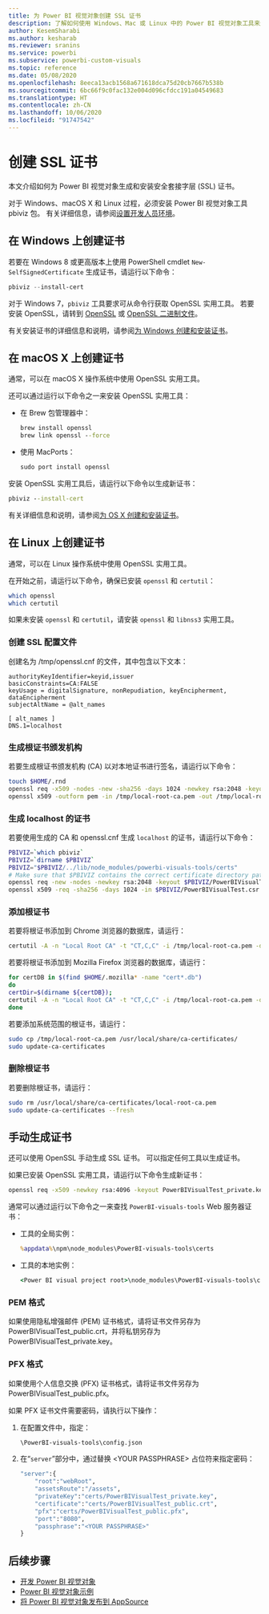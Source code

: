 ```yaml
---
title: 为 Power BI 视觉对象创建 SSL 证书
description: 了解如何使用 Windows、Mac 或 Linux 中的 Power BI 视觉对象工具来生成 SSL 证书，或手动生成 SSL 证书。
author: KesemSharabi
ms.author: kesharab
ms.reviewer: sranins
ms.service: powerbi
ms.subservice: powerbi-custom-visuals
ms.topic: reference
ms.date: 05/08/2020
ms.openlocfilehash: 8eeca13acb1568a671618dca75d20cb7667b538b
ms.sourcegitcommit: 6bc66f9c0fac132e004d096cfdcc191a04549683
ms.translationtype: HT
ms.contentlocale: zh-CN
ms.lasthandoff: 10/06/2020
ms.locfileid: "91747542"
---
```

# <a name="create-an-ssl-certificate"></a>创建 SSL 证书

本文介绍如何为 Power BI 视觉对象生成和安装安全套接字层 (SSL) 证书。

对于 Windows、macOS X 和 Linux 过程，必须安装 Power BI 视觉对象工具 pbiviz 包。 有关详细信息，请参阅[设置开发人员环境](./custom-visual-develop-tutorial.md#setting-up-the-developer-environment)。 

## <a name="create-a-certificate-on-windows"></a>在 Windows 上创建证书

若要在 Windows 8 或更高版本上使用 PowerShell cmdlet `New-SelfSignedCertificate` 生成证书，请运行以下命令：

```powershell
pbiviz --install-cert
```

对于 Windows 7，`pbiviz` 工具要求可从命令行获取 OpenSSL 实用工具。 若要安装 OpenSSL，请转到 [OpenSSL](https://www.openssl.org) 或 [OpenSSL 二进制文件](https://wiki.openssl.org/index.php/Binaries)。

有关安装证书的详细信息和说明，请参阅[为 Windows 创建和安装证书](./custom-visual-develop-tutorial.md#windows)。

## <a name="create-a-certificate-on-macos-x"></a>在 macOS X 上创建证书

通常，可以在 macOS X 操作系统中使用 OpenSSL 实用工具。

还可以通过运行以下命令之一来安装 OpenSSL 实用工具：

- 在 Brew 包管理器中：
  
  ```cmd
  brew install openssl
  brew link openssl --force
  ```

- 使用 MacPorts：
  
  ```cmd
  sudo port install openssl
  ```

安装 OpenSSL 实用工具后，请运行以下命令以生成新证书：

```cmd
pbiviz --install-cert
```

有关详细信息和说明，请参阅[为 OS X 创建和安装证书](./custom-visual-develop-tutorial.md#osx)。

## <a name="create-a-certificate-on-linux"></a>在 Linux 上创建证书

通常，可以在 Linux 操作系统中使用 OpenSSL 实用工具。

在开始之前，请运行以下命令，确保已安装 `openssl` 和 `certutil`：

```sh
which openssl
which certutil
```

如果未安装 `openssl` 和 `certutil`，请安装 `openssl` 和 `libnss3` 实用工具。

### <a name="create-the-ssl-configuration-file"></a>创建 SSL 配置文件

创建名为 /tmp/openssl.cnf 的文件，其中包含以下文本：

```
authorityKeyIdentifier=keyid,issuer
basicConstraints=CA:FALSE
keyUsage = digitalSignature, nonRepudiation, keyEncipherment, dataEncipherment
subjectAltName = @alt_names

[ alt_names ]
DNS.1=localhost
```

### <a name="generate-root-certificate-authority"></a>生成根证书颁发机构

若要生成根证书颁发机构 (CA) 以对本地证书进行签名，请运行以下命令：

```sh
touch $HOME/.rnd
openssl req -x509 -nodes -new -sha256 -days 1024 -newkey rsa:2048 -keyout /tmp/local-root-ca.key -out /tmp/local-root-ca.pem -subj "/C=US/CN=Local Root CA/O=Local Root CA"
openssl x509 -outform pem -in /tmp/local-root-ca.pem -out /tmp/local-root-ca.crt
```

### <a name="generate-a-certificate-for-localhost"></a>生成 localhost 的证书 

若要使用生成的 CA 和 openssl.cnf 生成 `localhost` 的证书，请运行以下命令：

```sh
PBIVIZ=`which pbiviz`
PBIVIZ=`dirname $PBIVIZ`
PBIVIZ="$PBIVIZ/../lib/node_modules/powerbi-visuals-tools/certs"
# Make sure that $PBIVIZ contains the correct certificate directory path. ls $PBIVIZ should list 'blank' file.
openssl req -new -nodes -newkey rsa:2048 -keyout $PBIVIZ/PowerBIVisualTest_private.key -out $PBIVIZ/PowerBIVisualTest.csr -subj "/C=US/O=PowerBI Visuals/CN=localhost"
openssl x509 -req -sha256 -days 1024 -in $PBIVIZ/PowerBIVisualTest.csr -CA /tmp/local-root-ca.pem -CAkey /tmp/local-root-ca.key -CAcreateserial -extfile /tmp/openssl.cnf -out $PBIVIZ/PowerBIVisualTest_public.crt
```

### <a name="add-root-certificates"></a>添加根证书

若要将根证书添加到 Chrome 浏览器的数据库，请运行：

```sh
certutil -A -n "Local Root CA" -t "CT,C,C" -i /tmp/local-root-ca.pem -d sql:$HOME/.pki/nssdb
```

若要将根证书添加到 Mozilla Firefox 浏览器的数据库，请运行：

```sh
for certDB in $(find $HOME/.mozilla* -name "cert*.db")
do
certDir=$(dirname ${certDB});
certutil -A -n "Local Root CA" -t "CT,C,C" -i /tmp/local-root-ca.pem -d sql:${certDir}
done
```

若要添加系统范围的根证书，请运行：

```sh
sudo cp /tmp/local-root-ca.pem /usr/local/share/ca-certificates/
sudo update-ca-certificates
```

### <a name="remove-root-certificates"></a>删除根证书

若要删除根证书，请运行：

```sh
sudo rm /usr/local/share/ca-certificates/local-root-ca.pem
sudo update-ca-certificates --fresh
```

## <a name="generate-a-certificate-manually"></a>手动生成证书

还可以使用 OpenSSL 手动生成 SSL 证书。 可以指定任何工具以生成证书。

如果已安装 OpenSSL 实用工具，请运行以下命令生成新证书：

```cmd
openssl req -x509 -newkey rsa:4096 -keyout PowerBIVisualTest_private.key -out PowerBIVisualTest_public.crt -days 365
```

通常可以通过运行以下命令之一来查找 `PowerBI-visuals-tools` Web 服务器证书：

- 工具的全局实例：
  
  ```cmd
  %appdata%\npm\node_modules\PowerBI-visuals-tools\certs
  ```

- 工具的本地实例：
  
  ```cmd
  <Power BI visual project root>\node_modules\PowerBI-visuals-tools\certs
  ```

### <a name="pem-format"></a>PEM 格式

如果使用隐私增强邮件 (PEM) 证书格式，请将证书文件另存为 PowerBIVisualTest_public.crt，并将私钥另存为 PowerBIVisualTest_private.key。

### <a name="pfx-format"></a>PFX 格式

如果使用个人信息交换 (PFX) 证书格式，请将证书文件另存为 PowerBIVisualTest_public.pfx。

如果 PFX 证书文件需要密码，请执行以下操作：

1. 在配置文件中，指定：
   
   ```cmd
   \PowerBI-visuals-tools\config.json
   ```
   
1. 在“`server`”部分中，通过替换 \<YOUR PASSPHRASE> 占位符来指定密码：

    ```cmd
    "server":{
        "root":"webRoot",
        "assetsRoute":"/assets",
        "privateKey":"certs/PowerBIVisualTest_private.key",
        "certificate":"certs/PowerBIVisualTest_public.crt",
        "pfx":"certs/PowerBIVisualTest_public.pfx",
        "port":"8080",
        "passphrase":"<YOUR PASSPHRASE>"
    }
    ```

## <a name="next-steps"></a>后续步骤
- [开发 Power BI 视觉对象](custom-visual-develop-tutorial.md)
- [Power BI 视觉对象示例](samples.md)
- [将 Power BI 视觉对象发布到 AppSource](office-store.md)